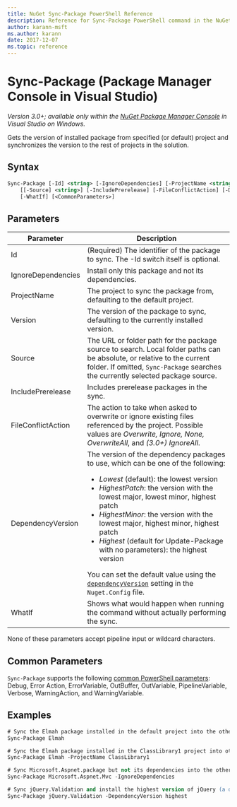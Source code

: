 ```yaml
---
title: NuGet Sync-Package PowerShell Reference
description: Reference for Sync-Package PowerShell command in the NuGet Package Manager Console in Visual Studio.
author: karann-msft
ms.author: karann
date: 2017-12-07
ms.topic: reference
---
```


# Sync-Package (Package Manager Console in Visual Studio)

*Version 3.0+; available only within the [NuGet Package Manager Console](package-manager-console.md) in Visual Studio on Windows.*

Gets the version of installed package from specified (or default) project and synchronizes the version to the rest of projects in the solution.

## Syntax

```ps
Sync-Package [-Id] <string> [-IgnoreDependencies] [-ProjectName <string>] [[-Version] <string>]
    [[-Source] <string>] [-IncludePrerelease] [-FileConflictAction] [-DependencyVersion]
    [-WhatIf] [<CommonParameters>]
```

## Parameters

| Parameter | Description |
| --- | --- |
| Id | (Required) The identifier of the package to sync. The -Id switch itself is optional. |
| IgnoreDependencies | Install only this package and not its dependencies. |
| ProjectName | The project to sync the package from, defaulting to the default  project. |
| Version | The version of the package to sync, defaulting to the currently installed version. |
| Source | The URL or folder path for the package source to search. Local folder paths can be absolute, or relative to the current folder. If omitted, `Sync-Package` searches the currently selected package source. |
| IncludePrerelease | Includes prerelease packages in the sync. |
| FileConflictAction | The action to take when asked to overwrite or ignore existing files referenced by the project. Possible values are *Overwrite, Ignore, None, OverwriteAll*, and *(3.0+)* *IgnoreAll*. |
| DependencyVersion | The version of the dependency packages to use, which can be one of the following:<br/><ul><li>*Lowest* (default): the lowest version</li><li>*HighestPatch*: the version with the lowest major, lowest minor, highest patch</li><li>*HighestMinor*: the version with the lowest major, highest minor, highest patch</li><li>*Highest* (default for Update-Package with no parameters): the highest version</li></ul>You can set the default value using the [`dependencyVersion`](../reference/nuget-config-file.md#config-section) setting in the `Nuget.Config` file. |
| WhatIf | Shows what would happen when running the command without actually performing the sync. |

None of these parameters accept pipeline input or wildcard characters.

## Common Parameters

`Sync-Package` supports the following [common PowerShell parameters](http://go.microsoft.com/fwlink/?LinkID=113216): Debug, Error Action, ErrorVariable, OutBuffer, OutVariable, PipelineVariable, Verbose, WarningAction, and WarningVariable.

## Examples

```ps
# Sync the Elmah package installed in the default project into the other projects in the solution
Sync-Package Elmah

# Sync the Elmah package installed in the ClassLibrary1 project into other projects in the solution
Sync-Package Elmah -ProjectName ClassLibrary1

# Sync Microsoft.Aspnet.package but not its dependencies into the other projects in the solution
Sync-Package Microsoft.Aspnet.Mvc -IgnoreDependencies

# Sync jQuery.Validation and install the highest version of jQuery (a dependency) from the package source    
Sync-Package jQuery.Validation -DependencyVersion highest
```
